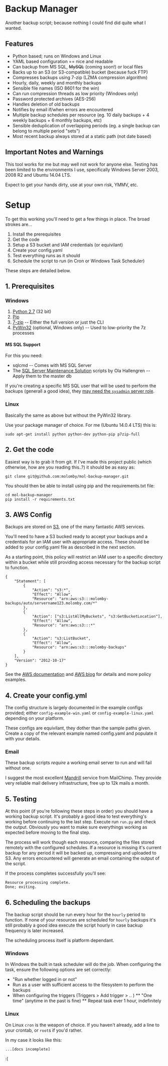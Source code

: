 # Backup Manager

Another backup script; because nothing I could find did quite what I wanted.



## Features

* Python based; runs on Windows and Linux
* YAML based configuration == nice and readable
* Can backup from MS SQL, ~~MySQL~~ (coming soon!) or local files
* Backs up to an S3 (or S3-compatible) bucket (because fuck FTP)
* Compresses backups using 7-zip (LZMA compression algorithm)
* Hourly, daily, weekly and monthly backups
* Sensible file names (ISO 8601 for the win)
* Can run compression threads as low priority (Windows only)
* Password protected archives (AES-256)
* Handles deletion of old backups
* Notifies by email if/when errors are encountered
* Multiple backup schedules per resource (eg. 10 daily backups + 4 weekly backups + 6 monthly backups, etc)
* Sensible deduplication of overlapping periods (eg. a single backup can belong to multiple period "sets")
* Most recent backup always stored at a static path (not date based)



## Important Notes and Warnings

This tool works for me but may well not work for anyone else. Testing has been limited to the environments I use, specifically Windows Server 2003, 2008 R2 and Ubuntu 14.04 LTS.

Expect to get your hands dirty, use at your own risk, YMMV, etc.



# Setup

To get this working you'll need to get a few things in place. The broad strokes are...

1. Install the prerequisites
2. Get the code
3. Setup a S3 bucket and IAM credentials (or equivilant)
4. Create your config.yaml
5. Test everything runs as it should
6. Schedule the script to run (in Cron or Windows Task Scheduler)

These steps are detailed below.



## 1. Prerequisites

### Windows

1. [Python 2.7](https://www.python.org/downloads) (32 bit)
2. [Pip](http://pip.readthedocs.org/en/latest/installing.html)
3. [7-zip](http://www.7-zip.org/download.html) -- Either the full version or just the CLI
4. [PyWin32](http://sourceforge.net/projects/pywin32/files/pywin32/Build%20219/pywin32-219.win32-py2.7.exe/download) (optional, Windows only) -- Used to low-priority the 7z processes

#### MS SQL Support

For this you need:

* sqlcmd -- Comes with MS SQL Server
* The [SQL Server Maintenance Solution](http://ola.hallengren.com) scripts by Ola Hallengren -- Apply them to the master db

If you're creating a specific MS SQL user that will be used to perform the backups (generall a good idea), they [may need the `sysadmin` server role](http://stackoverflow.com/questions/10366676/backup-permissions).

### Linux

Basically the same as above but without the PyWin32 library.

Use your package manager of choice. For me (Ubuntu 14.0.4 LTS) this is:

	sudo apt-get install python python-dev python-pip p7zip-full


## 2. Get the code

Easiest way is to grab it from git. If I've made this project public (which otherwise, how are you reading this..?) it should be as easy as:

	git clone git@github.com:molomby/mol-backup-manager.git

You should then be able to install using pip and the requirements.txt file:
	
	cd mol-backup-manager
	pip install -r requirements.txt



## 3. AWS Config

Backups are stored on [S3](http://aws.amazon.com/s3/), one of the many fantastic AWS services.

You'll need to have a S3 bucked ready to accept your backups and a credentials for an IAM user with appropriate access. These should be added to your config.yaml file as described in the next section.

As a starting point, this policy will restrict an IAM user to a specific directory within a bucket while still providing access necessary for the backup script to function.

	{
		"Statement": [
			{
				"Action": "s3:*",
				"Effect": "Allow",
				"Resource": "arn:aws:s3:::molomby-backups/auto/servername123.molomby.com/*"
			},
			{
				"Action": ["s3:ListAllMyBuckets", "s3:GetBucketLocation"],
				"Effect": "Allow",
				"Resource": "arn:aws:s3:::*"
			},
			{
				"Action": "s3:ListBucket",
				"Effect": "Allow",
				"Resource": "arn:aws:s3:::molomby-backups"
			}
		],
		"Version": "2012-10-17"
	}

See the [AWS documentation](http://docs.aws.amazon.com/AmazonS3/latest/dev/example-bucket-policies.html) and [AWS blog](http://blogs.aws.amazon.com/security/post/Tx1P2T3LFXXCNB5/Writing-IAM-policies-Grant-access-to-user-specific-folders-in-an-Amazon-S3-bucke) for details and more policy examples.



## 4. Create your config.yml

The config structure is largely documented in the example configs provided; either `config-example-win.yaml` or `config-example-linux.yaml` depending on your platform.

These configs are equivilant, they dother than the sample paths given. Create a copy of the relevant example named config.yaml and populate it with your details.

### Email

These backup scripts *require* a working email server to run and will fail without one.

I suggest the most excellent [Mandrill](https://mandrillapp.com) service from MailChimp. They provide very reliable mail delivery infrastructure, free up to 12k mails a month.



## 5. Testing

At this point (if you're following these steps in order) you should have a working backup script. It's probably a good idea to test everything's working before continuing to the last step. Execute run `run.py` and check the output. Obviously you want to make sure everythings working as expected before moving to the final step.

The process will work though each resource, comparing the files stored remotely with the configured schedules. If a resource is missing it's current backup for any period it will be backed up, compressing and uploaded to S3. Any errors encountered will generate an email containing the output of the script.

If the process completes successfully you'll see:

	Resource processing complete.
	Done; exiting.



## 6. Scheduling the backups

The backup script should be run every hour for the `hourly` period to function. If none of your resources are scheduled for `hourly` backups it's still probably a good idea execute the script hourly in case backup frequency is later increased.

The scheduling process itself is platform dependant.

### Windows

In Windows the built in task scheduler will do the job. When configuring the task, ensure the following options are set correctly:

* "Run whether logged in or not" 
* Run as a user with sufficient access to the filesystem to perform the backups
* When configuring the triggers (Triggers > Add trigger > .. )
** "One time" (anytime in the past is fine)
** Repeat task ever 1 hour, indefinitely

### Linux

On Linux `cron` is the weapon of choice. If you haven't already, add a line to your crontab, or `root`s if you'd rather. 

In my case it looks like this:

	...[docs incomplete]

:(
